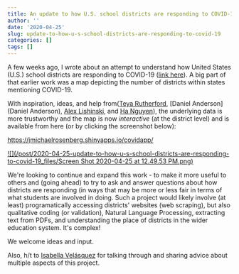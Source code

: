 ```yaml
---
title: An update to how U.S. school districts are responding to COVID-19
author: ''
date: '2020-04-25'
slug: update-to-how-u-s-school-districts-are-responding-to-covid-19
categories: []
tags: []
---
```


A few weeks ago, I wrote about an attempt to understand how United States (U.S.) school districts
are responding to COVID-19 
([link here](https://joshuamrosenberg.com/posts/how-are-u-s-school-districts-responding-to-covid-a-first-look-at-12-500-districts-websites/)). A big
part of that earlier work was a map depicting the number of districts within states mentioning COVID-19. 

With inspiration, ideas, and help from([Teya Rutherford](https://rutherfordlab.wordpress.com/), [Daniel Anderson](Daniel Anderson), [Alex Lishinski](http://www.alexlishinski.com/), and [Ha Nguyen](https://ha-nguyen.net/)), 
the underlying data is more trustworthy and the map is now *interactive* (at the district level) and is available from here 
(or by clicking the screenshot below):

https://jmichaelrosenberg.shinyapps.io/covidapp/

[![](/post/2020-04-25-update-to-how-u-s-school-districts-are-responding-to-covid-19_files/Screen Shot 2020-04-25 at 12.49.53 PM.png)](https://jmichaelrosenberg.shinyapps.io/covidapp/)

We're looking to continue and expand this work - to make it more useful to others and 
(going ahead) to try to ask and answer questions about how districts are responding 
(in ways that may be more or less fair in terms of what students are involved in 
doing. Such a project would likely involve (at least) programatically accessing districts' websites (web scraping), 
but also qualitative coding (or validation), Natural Language Processing, extracting 
text from PDFs, and understanding the place of districts in the wider education system. It's complex!

We welcome ideas and input.

Also, h/t to [Isabella Velásquez](https://ivelasq.rbind.io/) for talking through and 
sharing advice about multiple aspects of this project.